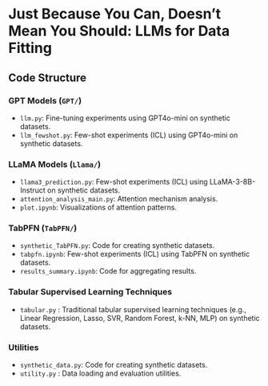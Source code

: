 # Just Because You Can, Doesn’t Mean You Should: LLMs for Data Fitting

## Code Structure

### GPT Models (`GPT/`)
- `llm.py`: Fine-tuning experiments using GPT4o-mini on synthetic datasets.
- `llm_fewshot.py`: Few-shot experiments (ICL) using GPT4o-mini on synthetic datasets.

### LLaMA Models (`Llama/`)
- `llama3_prediction.py`: Few-shot experiments (ICL) using LLaMA-3-8B-Instruct on synthetic datasets.
- `attention_analysis_main.py`: Attention mechanism analysis.
- `plot.ipynb`: Visualizations of attention patterns.

### TabPFN (`TabPFN/`)
- `synthetic_TabPFN.py`: Code for creating synthetic datasets.
- `tabpfn.ipynb`: Few-shot experiments (ICL) using TabPFN on synthetic datasets.
- `results_summary.ipynb`: Code for aggregating results.

### Tabular Supervised Learning Techniques
- `tabular.py` : Traditional tabular supervised learning techniques (e.g., Linear Regression, Lasso, SVR, Random Forest, k-NN, MLP) on synthetic datasets.

### Utilities
- `synthetic_data.py`: Code for creating synthetic datasets.
- `utility.py` : Data loading and evaluation utilities.


